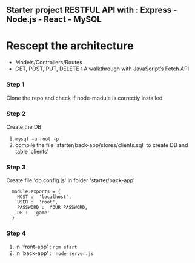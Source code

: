 ## Starter project RESTFUL API with : Express - Node.js - React - MySQL 

# Rescept the architecture
- Models/Controllers/Routes
- GET, POST, PUT, DELETE : A walkthrough with JavaScript’s Fetch API

### Step 1
 Clone the repo  and check if node-module is correctly installed
 
### Step 2 
  Create the DB. 
   1) ```mysql -u root -p```
   2) compile the file 'starter/back-app/stores/clients.sql' to create DB and table 'clients'
 
### Step 3
  Create file 'db.config.js' in folder 'starter/back-app'
  ```
    module.exports = {
      HOST :  'localhost', 
      USER :  'root', 
      PASSWORD :  YOUR PASSWORD,
      DB :  'game'
    }
```

### Step 4
 1) In 'front-app' : ```npm start```
 2) In 'back-app' : ``` node server.js```


 
